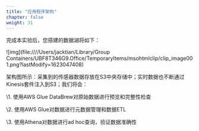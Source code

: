 ```yaml
---
title: "应用程序架构"
chapter: false
weight: 31
---
```


完成本实验后，您搭建的数据湖将如下： 

![img](file:////Users/jacktian/Library/Group Containers/UBF8T346G9.Office/TemporaryItems/msohtmlclip/clip_image001.png?lastModify=1623047408)

架构图所示：采集到的传感器数据存放在S3中央存储中；实时数据也不断通过Kinesis套件注入到S3；我们将会：

\1.   使用AWS Glue DataBrew对原始数据进行预览和完整性检查

\2.   使用AWS Glue对数据进行元数据管理和数据ETL

\3.   使用Athena对数据进行ad hoc查询，验证数据准确性

